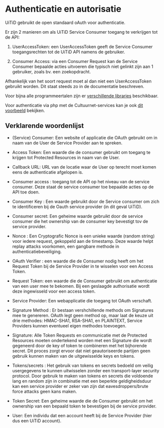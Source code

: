 ---
---

# Authenticatie en autorisatie

UiTiD gebruikt de open standaard oAuth voor authenticatie.

Er zijn 2 manieren om als UiTiD Service Consumer toegang te verkrijgen tot de API:

1. UserAccessToken: een UserAccessToken geeft de Service Consumer toegangsrechten tot de UiTiD API namens de gebruiker.

2. Consumer Access: via een Consumer Request kan de Service Consumer bepaalde acties uitvoeren die typisch niet gelinkt zijn aan 1 gebruiker, zoals bv. een zoekopdracht.

Afhankelijk van het soort request moet al dan niet een UserAccessToken gebruikt worden. Dit staat steeds zo in de documentatie beschreven.

Voor bijna alle programmeertalen zijn er [verschillende libraries](http://oauth.net/code) beschikbaar.

Voor authenticatie via php met de Cultuurnet-services kan je ook [dit voorbeeld](authenticatie-via-consumerrequest) bekijken.

## Verklarende woordenlijst

* (Service) Consumer: Een website of applicatie die OAuth gebruikt om in naam van de User de Service Provider aan te spreken.

* Access Token: Een waarde die de consumer gebruikt om toegang te krijgen tot Protected Resources in naam van de User.

* Callback URL: URL van de locatie waar de User op terecht moet komen eens de authenticatie afgelopen is.

* Consumer access : toegang tot de API op het niveau van de service consumer. Deze staat de service consumer toe bepaalde acties op de API toe doen.

* Consumer Key : Een waarde gebruikt door de Service consumer om zich te identificeren bij de Oauth service provider (in dit geval UiTiD).

* Consumer secret: Een geheime waarde gebruikt door de service consumer die het ownership van de consumer key bevestigt tov de service provider.

* Nonce : Een Cryptografic Nonce is een unieke waarde (random string) voor iedere request, gekoppeld aan de timestamp. Deze waarde helpt replay attacks voorkomen, een gangbare methode in authenticatiebeveiliging.

* OAuth Verifier : een waarde die de Consumer nodig heeft om het Request Token bij de Service Provider in te wisselen voor een Access Token.

* Request Token: een waarde die de Consumer gebruikt om authenticatie van een user mee te bekomen. Bij een geslaagde authorisatie wordt deze ingewisseld voor een access token.

* Service Provider: Een webapplicatie die toegang tot OAuth verschaft.

* Signature Method :  Er bestaan vershchillende methods om Signatures mee te genereren. OAuth legt geen method op, maar laat de keuze uit drie methodes: HMAC-SHA1, RSA-SHA1, en PLAINTEXT, Service Providers kunnen eventueel eigen methodes toevoegen.

* Signature: Alle Token Requests en communicatie met de Protected Resources moeten ondertekend worden met een Signature die wordt gegeneerd door de key of token te combineren met het bijhorende secret. Dit proces zorgt ervoor dat niet geautoriseerde partijen geen gebruik kunnen maken van de uitgewisselde keys en tokens.

* Tokens/secrets : Het gebruik van tokens en secrets bedoeld om veilig usergegevens te kunnen uitwisselen zonder een transport-layer security protocol. Door gebruik te maken van tokens en secrets die voldoende lang en random zijn in combinatie met een beperkte geldigheidsduur kan een service provider er zeker van zijn dat eavesdroppers/brute force attacks geen kans maken.

* Token Secret: Een geheime waarde die de Consumer gebruikt om het ownership van een bepaald token te bevestigen bij de service provider.

* User: Een individu dat een account heeft bij de Service Provider (hier dus een UiTiD account).
